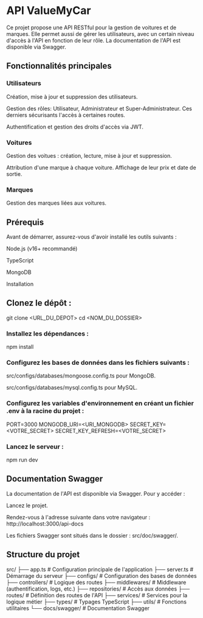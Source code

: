 # API ValueMyCar

Ce projet propose une API RESTful pour la gestion de voitures et de marques. Elle permet aussi de gérer les utilisateurs, avec un certain niveau d'accès à l'API en fonction de leur rôle. 
La documentation de l'API est disponible via Swagger.

## Fonctionnalités principales

### Utilisateurs

Création, mise à jour et suppression des utilisateurs.

Gestion des rôles: Utilisateur, Administrateur et Super-Administrateur.
Ces derniers sécurisants l'accès à certaines routes.

Authentification et gestion des droits d'accès via JWT.

### Voitures

Gestion des voitues : création, lecture, mise à jour et suppression.

Attribution d'une marque à chaque voiture.
Affichage de leur prix et date de sortie.

### Marques

Gestion des marques liées aux voitures.

## Prérequis

Avant de démarrer, assurez-vous d'avoir installé les outils suivants :

Node.js (v16+ recommandé)

TypeScript

MongoDB

Installation

## Clonez le dépôt :

git clone <URL_DU_DEPOT>
cd <NOM_DU_DOSSIER>

### Installez les dépendances :

npm install

### Configurez les bases de données dans les fichiers suivants :

src/configs/databases/mongoose.config.ts pour MongoDB.

src/configs/databases/mysql.config.ts pour MySQL.

### Configurez les variables d'environnement en créant un fichier .env à la racine du projet :

PORT=3000
MONGODB_URI=<URI_MONGODB>
SECRET_KEY=<VOTRE_SECRET>
SECRET_KEY_REFRESH=<VOTRE_SECRET>

### Lancez le serveur :

npm run dev

## Documentation Swagger

La documentation de l'API est disponible via Swagger. Pour y accéder :

Lancez le projet.

Rendez-vous à l'adresse suivante dans votre navigateur : http://localhost:3000/api-docs

Les fichiers Swagger sont situés dans le dossier : src/doc/swagger/.

## Structure du projet

src/
├── app.ts                 # Configuration principale de l'application
├── server.ts              # Démarrage du serveur
├── configs/               # Configuration des bases de données
├── controllers/           # Logique des routes
├── middlewares/           # Middleware (authentification, logs, etc.)
├── repositories/          # Accès aux données
├── routes/                # Définition des routes de l'API
├── services/              # Services pour la logique métier
├── types/                 # Typages TypeScript
├── utils/                 # Fonctions utilitaires
└── docs/swagger/          # Documentation Swagger
